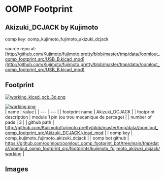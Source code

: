 # OOMP Footprint  
## Akizuki_DCJACK  by Kujimoto  
  
oomp key: oomp_kujimoto_fujimoto_akizuki_dcjack  
  
source repo at: [http://github.com/Kujimoto/fujimoto.pretty/blob/master/tmp/data//oomlout_oomp_footprint_src/USB_B.kicad_mod](http://github.com/Kujimoto/fujimoto.pretty/blob/master/tmp/data//oomlout_oomp_footprint_src/USB_B.kicad_mod)  
## Footprint  
  
[![working_kicad_pcb_3d.png](working_kicad_pcb_3d_600.png)](working_kicad_pcb_3d.png)  
  
[![working.png](working_600.png)](working.png)  
| name | value | 
| --- | --- | 
| footprint name | Akizuki_DCJACK | 
| footprint description | module 1 pin (ou trou mecanique de percage) | 
| number of pads | 3 | 
| github path | http://github.com/Kujimoto/fujimoto.pretty/blob/master/tmp/data//oomlout_oomp_footprint_src/Akizuki_DCJACK.kicad_mod | 
| oomp key | oomp_kujimoto_fujimoto_akizuki_dcjack | 
| oomp bot github | https://github.com/oomlout/oomlout_oomp_footprint_bot/tree/main/tmp/data//oomlout_oomp_footprint_src/footprints/kujimoto_fujimoto_akizuki_dcjack/working | 
## Images  
